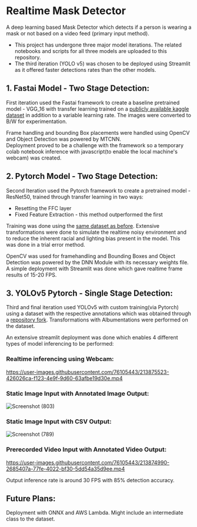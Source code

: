 # Realtime Mask Detector

A deep learning based Mask Detector which detects if a person is wearing a mask or not based on a video feed (primary input method).
- This project has undergone three major model iterations. The related notebooks and scripts for all three models     are uploaded to this repository.
- The third iteration (YOLO v5) was chosen to be deployed using Streamlit as it offered faster detections rates       than the other models.

## 1. Fastai Model - Two Stage Detection:

First iteration used the Fastai framework to create a baseline pretrained model - VGG_16 with transfer learning trained on a [publicly available kaggle dataset](https://www.kaggle.com/datasets/ashishjangra27/face-mask-12k-images-dataset) in addition to a variable learning rate. The images were converted to B/W for experimentation.

Frame handling and bounding Box placements were handled using OpenCV and Object Detection was powered by MTCNN.   
Deployment proved to be a challenge with the framework so a temporary colab notebook inference with javascript(to enable the local machine's webcam) was created.

## 2. Pytorch Model - Two Stage Detection:

Second Iteration used the Pytorch framework to create a pretrained model - ResNet50, trained through transfer learning in two ways:
  -   Resetting the FFC layer
  -   Fixed Feature Extraction - this method outperformed the first


Training was done using the [same dataset as before](https://www.kaggle.com/datasets/ashishjangra27/face-mask-12k-images-dataset). Extensive transformations were done to simulate the realtime noisy environment and to reduce the inherent racial and lighting bias present in the model. This was done in a trial error method.

OpenCV was used for framehandling and Bounding Boxes and Object Detection was powered by the DNN Module with its necessary weights file.   
A simple deployment with Streamlit was done which gave realtime frame results of 15-20 FPS.


## 3. YOLOv5 Pytorch - Single Stage Detection:

Third and final iteration used YOLOv5 with custom training(via Pytorch) using a dataset with the respective annotations which was obtained through a [repository fork](https://github.com/techzizou/yolov4-custom_Training). Transformations with Albumentations were performed on the dataset.

An extensive streamlit deployment was done which enables 4 different types of model inferencing to be performed:

###    Realtime inferencing using Webcam:

https://user-images.githubusercontent.com/76105443/213875523-426026ca-f123-4e9f-9d60-63afbe19d30e.mp4

###    Static Image Input with Annotated Image Output:
     
![Screenshot (803)](https://user-images.githubusercontent.com/76105443/213873492-2292aacb-5667-4449-b7d3-173bddedf038.png)

###    Static Image Input with CSV Output:

![Screenshot (789)](https://user-images.githubusercontent.com/76105443/213873701-31fb13fc-2ac8-411d-b76c-aaa14043d1d9.png)


###    Prerecorded Video Input with Annotated Video Output:

https://user-images.githubusercontent.com/76105443/213874990-2685407a-77fe-4022-bf30-5dd54a35d9ee.mp4


Output inference rate is around 30 FPS with 85% detection accuracy.

## Future Plans:

Deployment with ONNX and AWS Lambda. Might include an intermediate class to the dataset.
